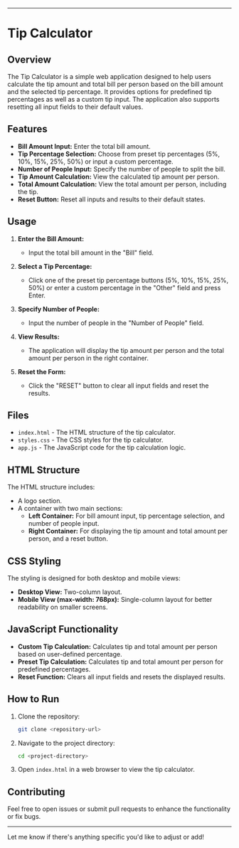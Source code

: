 

---

# Tip Calculator

## Overview

The Tip Calculator is a simple web application designed to help users calculate the tip amount and total bill per person based on the bill amount and the selected tip percentage. It provides options for predefined tip percentages as well as a custom tip input. The application also supports resetting all input fields to their default values.

## Features

- **Bill Amount Input:** Enter the total bill amount.
- **Tip Percentage Selection:** Choose from preset tip percentages (5%, 10%, 15%, 25%, 50%) or input a custom percentage.
- **Number of People Input:** Specify the number of people to split the bill.
- **Tip Amount Calculation:** View the calculated tip amount per person.
- **Total Amount Calculation:** View the total amount per person, including the tip.
- **Reset Button:** Reset all inputs and results to their default states.

## Usage

1. **Enter the Bill Amount:**
   - Input the total bill amount in the "Bill" field.
   
2. **Select a Tip Percentage:**
   - Click one of the preset tip percentage buttons (5%, 10%, 15%, 25%, 50%) or enter a custom percentage in the "Other" field and press Enter.
   
3. **Specify Number of People:**
   - Input the number of people in the "Number of People" field.
   
4. **View Results:**
   - The application will display the tip amount per person and the total amount per person in the right container.

5. **Reset the Form:**
   - Click the "RESET" button to clear all input fields and reset the results.

## Files

- `index.html` - The HTML structure of the tip calculator.
- `styles.css` - The CSS styles for the tip calculator.
- `app.js` - The JavaScript code for the tip calculation logic.

## HTML Structure

The HTML structure includes:

- A logo section.
- A container with two main sections:
  - **Left Container:** For bill amount input, tip percentage selection, and number of people input.
  - **Right Container:** For displaying the tip amount and total amount per person, and a reset button.

## CSS Styling

The styling is designed for both desktop and mobile views:

- **Desktop View:** Two-column layout.
- **Mobile View (max-width: 768px):** Single-column layout for better readability on smaller screens.

## JavaScript Functionality

- **Custom Tip Calculation:** Calculates tip and total amount per person based on user-defined percentage.
- **Preset Tip Calculation:** Calculates tip and total amount per person for predefined percentages.
- **Reset Function:** Clears all input fields and resets the displayed results.

## How to Run

1. Clone the repository:
   ```bash
   git clone <repository-url>
   ```

2. Navigate to the project directory:
   ```bash
   cd <project-directory>
   ```

3. Open `index.html` in a web browser to view the tip calculator.

## Contributing

Feel free to open issues or submit pull requests to enhance the functionality or fix bugs.


---

Let me know if there's anything specific you'd like to adjust or add!
